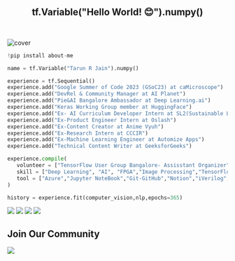 
<div align="center">
   <h2> tf.Variable("Hello World! 😊").numpy() </h2>
   <br />
</div>

![cover](https://user-images.githubusercontent.com/66197713/218912226-a6847da3-ed88-4395-a35b-a3ab102c4f98.png)

```py
!pip install about-me

name = tf.Variable("Tarun R Jain").numpy()

experience = tf.Sequential()
experience.add("Google Summer of Code 2023 (GSoC23) at caMicroscope")
experience.add("DevRel & Community Manager at AI Planet")
experience.add("Pie&AI Bangalore Ambassador at Deep Learning.ai")
experience.add("Keras Working Group member at HuggingFace")
experience.add("Ex- AI Curriculum Developer Intern at SL2(Sustainable Living Labs"))
experience.add("Ex-Product Engineer Intern at Oslash")
experience.add("Ex-Content Creator at Anime Vyuh")
experience.add("Ex-Research Intern at CCCIR")
experience.add("Ex-Machine Learning Engineer at Automize Apps")
experience.add("Technical Content Writer at GeeksforGeeks")

experience.compile(
   volunteer = ["TensorFlow User Group Bangalore- Assisstant Organizer","Coding Ninjas Campus Ambassdor"],
   skill = ["Deep Learning", "AI", "FPGA","Image Processing","TensorFlow","PyTorch","Transformers","OpenVino","Django","Flask",],
   tool = ["Azure","Jupyter NoteBook","Git-GitHub","Notion","iVerilog","GTKwave","ChatGPT","WordPress","Docker"],
)

history = experience.fit(computer_vision,nlp,epochs=365)
```
[![](https://img.shields.io/badge/Twitter-1DA1F2?style=for-the-badge&logo=twitter&logoColor=blue)](https://twitter.com/TRJ_0751)
[![](https://img.shields.io/badge/Kaggle-00FF00?style=for-the-badge&logo=Kaggle&logoColor=black)](https://www.kaggle.com/tarundalal)
[![](https://img.shields.io/badge/Linkedin-1DA1F2?style=for-the-badge&logo=linkedin&logoColor=dark-blue)](https://linkedin.com/in/jaintarun75)
[![](https://img.shields.io/badge/huggingface-000000?style=for-the-badge&logo=huggingface&logoColor=white)](https://huggingface.co/lucifertrj)


## Join Our Community

<a href="https://discord.gg/hEMqtDXCHA">
<img src="https://discord.com/api/guilds/939520548726272010/widget.png?style=banner1"></a>

